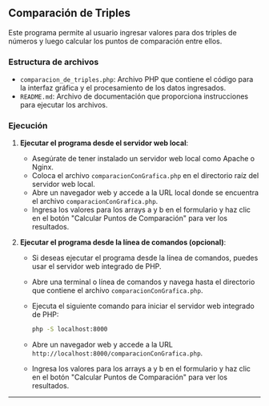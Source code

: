## Comparación de Triples

Este programa permite al usuario ingresar valores para dos triples de números y luego calcular los puntos de comparación entre ellos.

### Estructura de archivos

- `comparacion_de_triples.php`: Archivo PHP que contiene el código para la interfaz gráfica y el procesamiento de los datos ingresados.
- `README.md`: Archivo de documentación que proporciona instrucciones para ejecutar los archivos.

### Ejecución

1. **Ejecutar el programa desde el servidor web local**:

   - Asegúrate de tener instalado un servidor web local como Apache o Nginx.
   - Coloca el archivo `comparacionConGrafica.php` en el directorio raíz del servidor web local.
   - Abre un navegador web y accede a la URL local donde se encuentra el archivo `comparacionConGrafica.php`.
   - Ingresa los valores para los arrays a y b en el formulario y haz clic en el botón "Calcular Puntos de Comparación" para ver los resultados.

2. **Ejecutar el programa desde la línea de comandos (opcional)**:

   - Si deseas ejecutar el programa desde la línea de comandos, puedes usar el servidor web integrado de PHP.
   - Abre una terminal o línea de comandos y navega hasta el directorio que contiene el archivo `comparacionConGrafica.php`.
   - Ejecuta el siguiente comando para iniciar el servidor web integrado de PHP:

     ```bash
     php -S localhost:8000
     ```

   - Abre un navegador web y accede a la URL `http://localhost:8000/comparacionConGrafica.php`.
   - Ingresa los valores para los arrays a y b en el formulario y haz clic en el botón "Calcular Puntos de Comparación" para ver los resultados.

---
